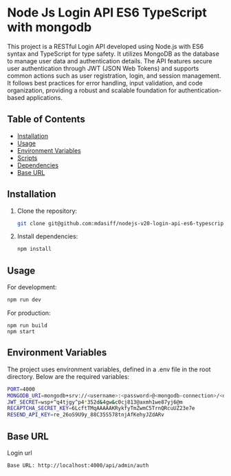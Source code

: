 # Node Js Login API ES6 TypeScript with mongodb

This project is a RESTful Login API developed using Node.js with ES6 syntax and TypeScript for type safety. It utilizes MongoDB as the database to manage user data and authentication details. The API features secure user authentication through JWT (JSON Web Tokens) and supports common actions such as user registration, login, and session management. It follows best practices for error handling, input validation, and code organization, providing a robust and scalable foundation for authentication-based applications.

## Table of Contents

- [Installation](#installation)
- [Usage](#usage)
- [Environment Variables](#environment-variables)
- [Scripts](#scripts)
- [Dependencies](#dependencies)
- [Base URL](#api-documentation)

## Installation

1. Clone the repository:

   ```bash
   git clone git@github.com:mdasiff/nodejs-v20-login-api-es6-typescript-mongodb.git

2. Install dependencies:

   ```bash
   npm install

## Usage

For development:

```bash
npm run dev
```

For production:
```
npm run build
npm start
```

## Environment Variables

The project uses environment variables, defined in a .env file in the root directory. Below are the required variables:

```bash
PORT=4000
MONGODB_URI=mongodb+srv://<username>:<password>@<mongodb-connection>/<db>
JWT_SECRET=wsp+^q4tjgy^p4*352d&4gw&c0cj813@axmh1we87yj6@m
RECAPTCHA_SECRET_KEY=6LcftTMqAAAAAKRykfyTmZwmC5TrnQRcuUZ23e7e
RESEND_API_KEY=re_26oS9U9y_88C35S578tnjAfKehyJZdARv
```

## Base URL

Login url
```bash
Base URL: http://localhost:4000/api/admin/auth
